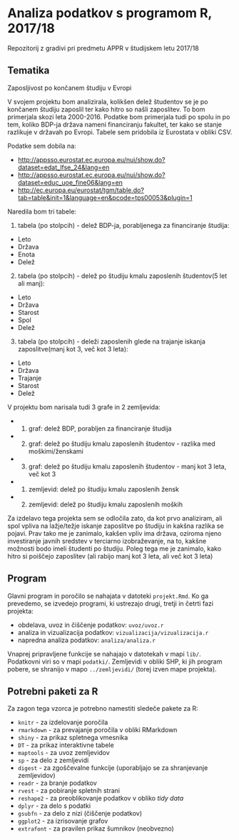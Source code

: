 # Analiza podatkov s programom R, 2017/18

Repozitorij z gradivi pri predmetu APPR v študijskem letu 2017/18

## Tematika

Zaposljivost po končanem študiju v Evropi

V svojem projektu bom analizirala, kolikšen delež študentov se je po končanem študiju zaposlil ter kako hitro so našli zaposlitev. To bom primerjala skozi leta 2000-2016. Podatke bom primerjala tudi po spolu in po tem, koliko BDP-ja država nameni financiranju fakultet, ter kako se stanje razlikuje v državah po Evropi. Tabele sem pridobila iz Eurostata v obliki CSV.

Podatke sem dobila na:
* http://appsso.eurostat.ec.europa.eu/nui/show.do?dataset=edat_lfse_24&lang=en
* http://appsso.eurostat.ec.europa.eu/nui/show.do?dataset=educ_uoe_fine06&lang=en
* http://ec.europa.eu/eurostat/tgm/table.do?tab=table&init=1&language=en&pcode=tps00053&plugin=1

Naredila bom tri tabele:
 1. tabela (po stolpcih) - delež BDP-ja, porabljenega za financiranje študija: 
  * Leto
  * Država
  * Enota
  * Delež

2. tabela (po stolpcih) - delež po študiju kmalu zaposlenih študentov(5 let ali manj): 
  * Leto
  * Država
  * Starost
  * Spol
  * Delež
  
3. tabela (po stolpcih) - deleži zaposlenih glede na trajanje iskanja zaposlitve(manj kot 3, več kot 3 leta): 
  * Leto
  * Država
  * Trajanje
  * Starost
  * Delež
  
V projektu bom narisala tudi 3 grafe in 2 zemljevida:
 * 1. graf: delež BDP, porabljen za financiranje študija
 * 2. graf: delež po študiju kmalu zaposlenih študentov - razlika med moškimi/ženskami
 * 3. graf: delež po študiju kmalu zaposlenih študentov - manj kot 3 leta, več kot 3
 * 1. zemljevid: delež po študiju kmalu zaposlenih žensk
 * 2. zemljevid: delež po študiju kmalu zaposlenih moških
 
Za izdelavo tega projekta sem se odločila zato, da kot prvo analiziram, ali spol vpliva na lažje/težje iskanje zaposlitve po študiju in kakšna razlika se pojavi. Prav tako me je zanimalo, kakšen vpliv ima država, oziroma njeno investiranje javnih sredstev v terciarno izobraževanje, na to, kakšne možnosti bodo imeli študenti po študiju. Poleg tega me je zanimalo, kako hitro si poiščejo zaposlitev (ali rabijo manj kot 3 leta, ali več kot 3 leta)

## Program

Glavni program in poročilo se nahajata v datoteki `projekt.Rmd`. Ko ga prevedemo,
se izvedejo programi, ki ustrezajo drugi, tretji in četrti fazi projekta:

* obdelava, uvoz in čiščenje podatkov: `uvoz/uvoz.r`
* analiza in vizualizacija podatkov: `vizualizacija/vizualizacija.r`
* napredna analiza podatkov: `analiza/analiza.r`

Vnaprej pripravljene funkcije se nahajajo v datotekah v mapi `lib/`. Podatkovni
viri so v mapi `podatki/`. Zemljevidi v obliki SHP, ki jih program pobere, se
shranijo v mapo `../zemljevidi/` (torej izven mape projekta).

## Potrebni paketi za R

Za zagon tega vzorca je potrebno namestiti sledeče pakete za R:

* `knitr` - za izdelovanje poročila
* `rmarkdown` - za prevajanje poročila v obliki RMarkdown
* `shiny` - za prikaz spletnega vmesnika
* `DT` - za prikaz interaktivne tabele
* `maptools` - za uvoz zemljevidov
* `sp` - za delo z zemljevidi
* `digest` - za zgoščevalne funkcije (uporabljajo se za shranjevanje zemljevidov)
* `readr` - za branje podatkov
* `rvest` - za pobiranje spletnih strani
* `reshape2` - za preoblikovanje podatkov v obliko *tidy data*
* `dplyr` - za delo s podatki
* `gsubfn` - za delo z nizi (čiščenje podatkov)
* `ggplot2` - za izrisovanje grafov
* `extrafont` - za pravilen prikaz šumnikov (neobvezno)
